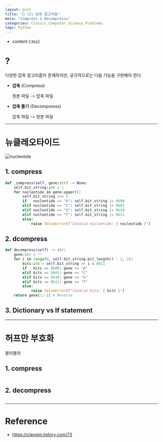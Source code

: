```yaml
---
layout: post
title: "🎲 (2) 압축 알고리즘"
meta: "Compress & Decompresss"
categories: Classic_Computer_Science_Problems
tags: Python
---
```

* content
{:toc}

# **?**

다양한 압축 알고리즘이 존재하지만, 궁극적으로는 다음 기능을 구현해야 한다.

- **압축** (Compress)

  원본 파일 -> 압축 파일

- **압축 풀기** (Decomporess)

  압축 파일 -> 원본 파일

---

# **뉴클레오타이드**

![nucleotide](https://cdn.pixabay.com/photo/2016/11/09/15/27/dna-1811955_960_720.jpg)



## 1. compress

```python
def _compress(self, gene:str) -> None:
    self.bit_string:int = 1
    for nucleotide in gene.upper():
        self.bit_string <<= 2
        if   nucleotide == "A": self.bit_string |= 0b00
        elif nucleotide == "C": self.bit_string |= 0b01
        elif nucleotide == "G": self.bit_string |= 0b10
        elif nucleotide == "T": self.bit_string |= 0b11
        else: 
            raise ValueError(f"Invalid nucleotide: { nucleotide }")
```



## 2. dcompress

```python
def decompress(self) -> str:
    gene:str = ""
    for i in range(0, self.bit_string.bit_length() - 1, 2):
        bits:int = self.bit_string >> i & 0b11
        if   bits == 0b00: gene += "A"
        elif bits == 0b01: gene += "C"
        elif bits == 0b10: gene += "G"
        elif bits == 0b11: gene += "T"
        else: 
            raise ValueError(f"Invalid bits: { bits }")
    return gene[::-1] # Reverse
```



## 3. Dictionary vs If statement



---

# **허프만 부호화**

블라블라

## 1. compress

```python

```



## 2. decompress

```python
```



---

# Reference

- <https://clansim.tistory.com/73>

